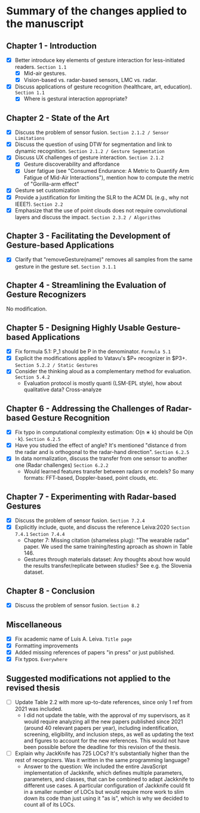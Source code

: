 # Summary of the changes applied to the manuscript
## Chapter 1 - Introduction
- [x] Better introduce key elements of gesture interaction for less-initiated readers. `Section 1.1`
  - [x] Mid-air gestures.
  - [x] Vision-based vs. radar-based sensors, LMC vs. radar.
- [x] Discuss applications of gesture recognition (healthcare, art, education). `Section 1.1`
  - [x] Where is gestural interaction appropriate?

## Chapter 2 - State of the Art
- [x] Discuss the problem of sensor fusion. `Section 2.1.2 / Sensor Limitations`
- [x] Discuss the question of using DTW for segmentation and link to dynamic recognition. `Section 2.1.2 / Gesture Segmentation`
- [x] Discuss UX challenges of gesture interaction. `Section 2.1.2`
  - [x] Gesture discoverability and affordance
  - [x] User fatigue (see "Consumed Endurance: A Metric to Quantify Arm Fatigue of Mid-Air Interactions"), mention how to compute the metric of "Gorilla-arm effect"
- [x] Gesture set customization
- [x] Provide a justification for limiting the SLR to the ACM DL (e.g., why not IEEE?). `Section 2.2`
- [x] Emphasize that the use of point clouds does not require convolutional layers and discuss the impact. `Section 2.3.2 / Algorithms`

## Chapter 3 - Facilitating the Development of Gesture-based Applications
- [x] Clarify that "removeGesture(name)" removes all samples from the same gesture in the gesture set. `Section 3.1.1`

## Chapter 4 - Streamlining the Evaluation of Gesture Recognizers
No modification.

## Chapter 5 - Designing Highly Usable Gesture-based Applications
- [x] Fix formula 5.1: P_1 should be P in the denominator. `Formula 5.1`
- [x] Explicit the modifications applied to Vatavu's $P+ recognizer in $P3+. `Section 5.2.2 / Static Gestures`
- [x] Consider the thinking aloud as a complementary method for evaluation. `Section 5.4.2`
  - Evaluation protocol is mostly quanti (LSM-EPL style), how about qualitative data? Cross-analyze 

## Chapter 6 - Addressing the Challenges of Radar-based Gesture Recognition
- [x] Fix typo in computational complexity estimation: O(n ∗ k) should be O(n · k). `Section 6.2.5`
- [x] Have you studied the effect of angle? It's mentioned "distance d from the radar and is orthogonal to the radar-hand direction". `Section 6.2.5`
- [x] In data normalization, discuss the transfer from one sensor to another one (Radar challenges) `Section 6.2.2`
  - Would learned features transfer between radars or models? So many formats: FFT-based, Doppler-based, point clouds, etc.

## Chapter 7 - Experimenting with Radar-based Gestures
- [x] Discuss the problem of sensor fusion. `Section 7.2.4`
- [x] Explicitly include, quote, and discuss the reference Leiva:2020 `Section 7.4.1` `Section 7.4.4`
  - Chapter 7: Missing citation (shameless plug): "The wearable radar" paper. We used the same training/testing aproach as shown in Table 146.
  - Gestures through materials dataset: Any thoughts about how would the results transfer/replicate between studies? See e.g. the Slovenia dataset.

## Chapter 8 - Conclusion
- [x] Discuss the problem of sensor fusion. `Section 8.2`

## Miscellaneous
- [x] Fix academic name of Luis A. Leiva. `Title page`
- [x] Formatting improvements 
- [x] Added missing references of papers "in press" or just published.
- [x] Fix typos. `Everywhere`

## Suggested modifications not applied to the revised thesis
- [ ] Update Table 2.2 with more up-to-date references, since only 1 ref from 2021 was included.
  - I did not update the table, with the approval of my supervisors, as it would require analyzing all the new papers published since 2021 (around 40 relevant papers per year), including indentification, screening, eligibility, and inclusion steps, as well as updating the text and figures to account for the new references. This would not have been possible before the deadline for this revision of the thesis.
- [ ] Explain why JackKnife has 725 LOCs? It's substantially higher than the rest of recognizers. Was it written in the same programming language?
  - Answer to the question: We included the entire JavaScript implementation of Jackknife, which defines multiple parameters, parameters, and classes, that can be combined to adapt Jackknife to different use cases. A particular configuration of Jackknife could fit in a smaller number of LOCs but would require more work to slim down its code than just using it "as is", which is why we decided to count all of its LOCs.

	

